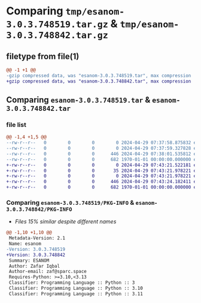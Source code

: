 # Comparing `tmp/esanom-3.0.3.748519.tar.gz` & `tmp/esanom-3.0.3.748842.tar.gz`

## filetype from file(1)

```diff
@@ -1 +1 @@
-gzip compressed data, was "esanom-3.0.3.748519.tar", max compression
+gzip compressed data, was "esanom-3.0.3.748842.tar", max compression
```

## Comparing `esanom-3.0.3.748519.tar` & `esanom-3.0.3.748842.tar`

### file list

```diff
@@ -1,4 +1,5 @@
--rw-r--r--   0        0        0        0 2024-04-29 07:37:58.875832 esanom-3.0.3.748519/README.md
--rw-r--r--   0        0        0        0 2024-04-29 07:37:59.327828 esanom-3.0.3.748519/esanom/__init__.py
--rw-r--r--   0        0        0      446 2024-04-29 07:38:01.535812 esanom-3.0.3.748519/pyproject.toml
--rw-r--r--   0        0        0      682 1970-01-01 00:00:00.000000 esanom-3.0.3.748519/PKG-INFO
+-rw-r--r--   0        0        0        0 2024-04-29 07:43:21.522181 esanom-3.0.3.748842/README.md
+-rw-r--r--   0        0        0       35 2024-04-29 07:43:21.978221 esanom-3.0.3.748842/esanom/README.md
+-rw-r--r--   0        0        0        0 2024-04-29 07:43:21.978221 esanom-3.0.3.748842/esanom/__init__.py
+-rw-r--r--   0        0        0      446 2024-04-29 07:43:24.182411 esanom-3.0.3.748842/pyproject.toml
+-rw-r--r--   0        0        0      682 1970-01-01 00:00:00.000000 esanom-3.0.3.748842/PKG-INFO
```

### Comparing `esanom-3.0.3.748519/PKG-INFO` & `esanom-3.0.3.748842/PKG-INFO`

 * *Files 15% similar despite different names*

```diff
@@ -1,10 +1,10 @@
 Metadata-Version: 2.1
 Name: esanom
-Version: 3.0.3.748519
+Version: 3.0.3.748842
 Summary: ESANOM
 Author: Zafar Iqbal
 Author-email: zaf@sparc.space
 Requires-Python: >=3.10,<3.13
 Classifier: Programming Language :: Python :: 3
 Classifier: Programming Language :: Python :: 3.10
 Classifier: Programming Language :: Python :: 3.11
```

